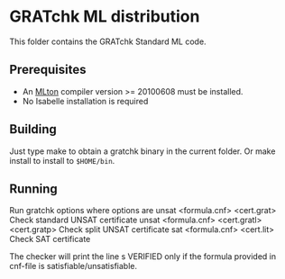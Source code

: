 # GRATchk ML distribution

This folder contains the GRATchk Standard ML code. 

## Prerequisites
  * An [MLton](http://mlton.org/) compiler version >= 20100608 must be installed.
  * No Isabelle installation is required

## Building
  Just type 
     make
  to obtain a gratchk binary in the current folder. Or
      make install
  to install to <code>$HOME/bin</code>.

## Running
  Run 
    gratchk options
  where options are
    unsat <formula.cnf> <cert.grat>                 Check standard UNSAT certificate
    unsat <formula.cnf> <cert.gratl> <cert.gratp>   Check split UNSAT certificate
    sat <formula.cnf> <cert.lit>                    Check SAT certificate

  The checker will print the line 
      s VERIFIED
  only if the formula provided in cnf-file is satisfiable/unsatisfiable.
